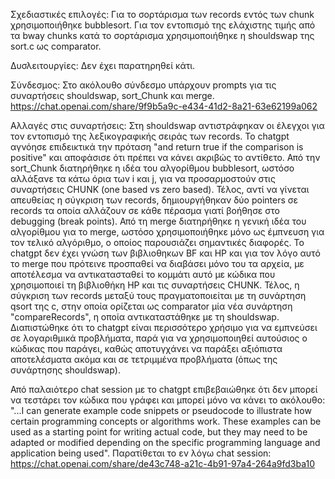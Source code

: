 Σχεδιαστικές επιλογές:
Για το σορτάρισμα των records εντός των chunk χρησιμοποιήθηκε bubblesort.
Για τον εντοπισμό της ελάχιστης τιμής από τα bway chunks κατά το σορτάρισμα χρησιμοποιήθηκε η shouldswap της sort.c ως comparator.

Δυσλειτουργίες:
Δεν έχει παρατηρηθεί κάτι.

Σύνδεσμος:
Στο ακόλουθο σύνδεσμο υπάρχουν prompts για τις συναρτήσεις shouldswap, sort_Chunk και merge.
https://chat.openai.com/share/9f9b5a9c-e434-41d2-8a21-63e62199a062

Αλλαγές στις συναρτήσεις:
Στη shouldswap αντιστράφηκαν οι έλεγχοι για τον εντοπισμό της λεξικογραφικής σειράς των records. Το chatgpt αγνόησε επιδεικτικά την πρόταση "and return true if the comparison is positive" και αποφάσισε ότι πρέπει να κάνει ακριβώς το αντίθετο.
Από την sort_Chunk διατηρήθηκε η ιδέα του αλγορίθμου bubblesort, ωστόσο αλλάξανε τα κάτω όρια των i και j, για να προσαρμοστούν στις συναρτήσεις CHUNK (one based vs zero based). Τέλος, αντί να γίνεται απευθείας η σύγκριση των records, δημιουργήθηκαν δύο pointers σε records τα οποία αλλάζουν σε κάθε πέρασμα γιατί βοήθησε στο debugging (break points).
Από τη merge διατηρήθηκε η γενική ιδέα του αλγορίθμου για το merge, ωστόσο χρησιμοποιήθηκε μόνο ως έμπνευση για τον τελικό αλγόριθμο, ο οποίος παρουσιάζει σημαντικές διαφορές. Το chatgpt δεν έχει γνώση των βιβλιοθηκων BF και HP και για τον λόγο αυτό το merge που πρότεινε προσπαθεί να διαβάσει μόνο του τα αρχεία, με αποτέλεσμα να αντικατασταθεί το κομμάτι αυτό με κώδικα που χρησιμοποιεί τη βιβλιοθήκη HP και τις συναρτήσεις CHUNK. Τέλος, η σύγκριση των records μεταξύ τους πραγματοποιείται με τη συνάρτηση qsort της c, στην οποία ορίζεται ως comparator μία νέα συνάρτηση "compareRecords", η οποία αντικαταστάθηκε με τη shouldswap.
Διαπιστώθηκε ότι το chatgpt είναι περισσότερο χρήσιμο για να εμπνεύσει σε λογαριθμικά προβλήματα, παρά για να χρησιμοποιηθεί αυτούσιος ο κώδικας που παράγει, καθώς αποτυγχάνει να παράξει αξιόπιστα αποτελέσματα ακόμα και σε τετριμμένα προβλήματα (όπως της συνάρτησης shouldswap). 

Από παλαιότερο chat session με το chatgpt επιβεβαιώθηκε ότι δεν μπορεί να τεστάρει τον κώδικα που γράφει και μπορεί μόνο να κάνει το ακόλουθο: "...I can generate example code snippets or pseudocode to illustrate how certain programming concepts or algorithms work. These examples can be used as a starting point for writing actual code, but they may need to be adapted or modified depending on the specific programming language and application being used". Παρατίθεται το εν λόγω chat session: 
https://chat.openai.com/share/de43c748-a21c-4b91-97a4-264a9fd3ba10

